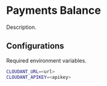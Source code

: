 # Payments Balance

Description.

## Configurations

Required environment variables.

```bash
CLOUDANT_URL=<url>
CLOUDANT_APIKEY=<apikey>
```
